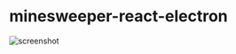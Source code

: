# minesweeper-react-electron

![screenshot](https://cdn.rawgit.com/screeny05/minesweeper-react-electron/master/screenshot.jpg)
